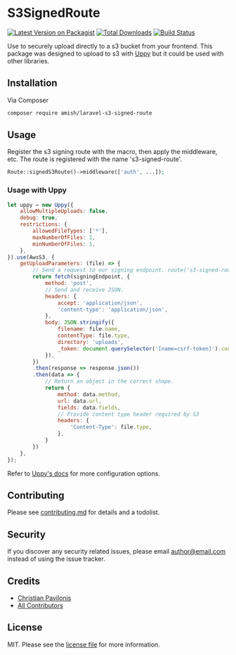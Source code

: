 # S3SignedRoute

[![Latest Version on Packagist][ico-version]][link-packagist]
[![Total Downloads][ico-downloads]][link-downloads]
[![Build Status][ico-travis]][link-travis]

[//]: # ([![StyleCI][ico-styleci]][link-styleci])

Use to securely upload directly to a s3 bucket from your frontend. This package was designed to upload to s3 with [Uppy](https://uppy.io/docs/aws-s3/#Generating-a-presigned-upload-URL-server-side) but it could be used with other libraries.



## Installation

Via Composer

``` bash
composer require amish/laravel-s3-signed-route
```

## Usage

Register the s3 signing route with the macro, then apply the middleware, etc.
The route is registered with the name 's3-signed-route'.
```php
Route::signedS3Route()->middleware(['auth', ...]);
```
### Usage with Uppy
```javascript
let uppy = new Uppy({
    allowMultipleUploads: false,
    debug: true,
    restrictions: {
        allowedFileTypes: ['*'],
        maxNumberOfFiles: 1,
        minNumberOfFiles: 1,
    },
}).use(AwsS3, {
    getUploadParameters: (file) => {
        // Send a request to our signing endpoint. route('s3-signed-route')
        return fetch(signingEndpoint, {
            method: 'post',
            // Send and receive JSON.
            headers: {
                accept: 'application/json',
                'content-type': 'application/json',
            },
            body: JSON.stringify({
                filename: file.name,
                contentType: file.type,
                directory: 'uploads',
                _token: document.querySelector('[name=csrf-token]').content,
            }),
        })
        .then(response => response.json())
        .then(data => {
            // Return an object in the correct shape.
            return {
                method: data.method,
                url: data.url,
                fields: data.fields,
                // Provide content type header required by S3
                headers: {
                    'Content-Type': file.type,
                },
            }
        })
    },
});
```
Refer to [Uppy's docs](https://uppy.io/docs/) for more configuration options.


## Contributing

Please see [contributing.md](contributing.md) for details and a todolist.

## Security

If you discover any security related issues, please email author@email.com instead of using the issue tracker.

## Credits

- [Christian Pavilonis][link-author]
- [All Contributors][link-contributors]

## License

MIT. Please see the [license file](license.md) for more information.

[ico-version]: https://img.shields.io/packagist/v/amish/laravel-s3-signed-route.svg?style=flat-square
[ico-downloads]: https://img.shields.io/packagist/dt/amish/laravel-s3-signed-route.svg?style=flat-square
[ico-travis]: https://img.shields.io/travis/amish/laravel-s3-signed-route/master.svg?style=flat-square
[ico-styleci]: https://styleci.io/repos/12345678/shield

[link-packagist]: https://packagist.org/packages/amish/laravel-s3-signed-route
[link-downloads]: https://packagist.org/packages/amish/laravel-s3-signed-route
[link-travis]: https://travis-ci.org/amish/laravel-s3-signed-route
[link-styleci]: https://styleci.io/repos/12345678
[link-author]: https://github.com/amishdev
[link-contributors]: ../../contributors
